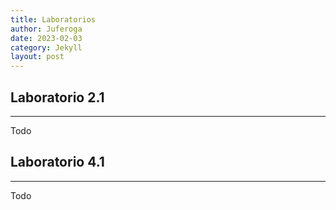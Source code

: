 ```yaml
---
title: Laboratorios
author: Juferoga
date: 2023-02-03
category: Jekyll
layout: post
---
```


## Laboratorio 2.1
--- 
Todo

## Laboratorio 4.1
---
Todo
